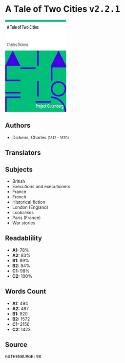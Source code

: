 # A Tale of Two Cities <kbd>v2.2.1</kbd>

![](./cover.medium.jpg "")

## Authors


 - Dickens, Charles <small>(1812 - 1870)</small>

## Translators



## Subjects


 - British
 - Executions and executioners
 - France
 - French
 - Historical fiction
 - London (England)
 - Lookalikes
 - Paris (France)
 - War stories

## Readablility


 - **A1:** 78%
 - **A2:** 83%
 - **B1:** 89%
 - **B2:** 94%
 - **C1:** 98%
 - **C2:** 100%

## Words Count


 - **A1:** 494
 - **A2:** 487
 - **B1:** 920
 - **B2:** 1572
 - **C1:** 2156
 - **C2:** 1423

## Source


<kbd>GUTHENBURGE:98</kbd>
